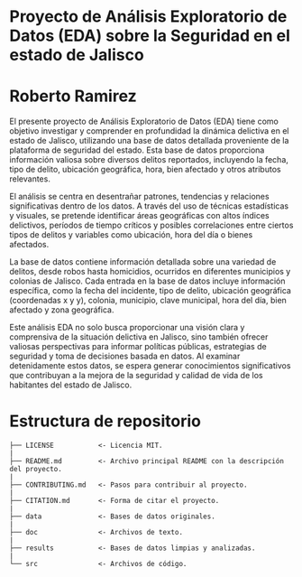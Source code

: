 # Proyecto de Análisis Exploratorio de Datos (EDA) sobre la Seguridad en el estado de Jalisco
# Roberto Ramirez

El presente proyecto de Análisis Exploratorio de Datos (EDA) tiene como objetivo investigar y comprender en profundidad la dinámica delictiva en el estado de Jalisco, utilizando una base de datos detallada proveniente de la plataforma de seguridad del estado. Esta base de datos proporciona información valiosa sobre diversos delitos reportados, incluyendo la fecha, tipo de delito, ubicación geográfica, hora, bien afectado y otros atributos relevantes.

El análisis se centra en desentrañar patrones, tendencias y relaciones significativas dentro de los datos. A través del uso de técnicas estadísticas y visuales, se pretende identificar áreas geográficas con altos índices delictivos, períodos de tiempo críticos y posibles correlaciones entre ciertos tipos de delitos y variables como ubicación, hora del día o bienes afectados.

La base de datos contiene información detallada sobre una variedad de delitos, desde robos hasta homicidios, ocurridos en diferentes municipios y colonias de Jalisco. Cada entrada en la base de datos incluye información específica, como la fecha del incidente, tipo de delito, ubicación geográfica (coordenadas x y y), colonia, municipio, clave municipal, hora del día, bien afectado y zona geográfica.

Este análisis EDA no solo busca proporcionar una visión clara y comprensiva de la situación delictiva en Jalisco, sino también ofrecer valiosas perspectivas para informar políticas públicas, estrategias de seguridad y toma de decisiones basada en datos. Al examinar detenidamente estos datos, se espera generar conocimientos significativos que contribuyan a la mejora de la seguridad y calidad de vida de los habitantes del estado de Jalisco.



# Estructura de repositorio

    ├── LICENSE           <- Licencia MIT.
    |  
    ├── README.md         <- Archivo principal README con la descripción del proyecto.
    |  
    ├── CONTRIBUTING.md   <- Pasos para contribuir al proyecto.
    |  
    ├── CITATION.md       <- Forma de citar el proyecto.
    |  
    ├── data              <- Bases de datos originales.
    |  
    ├── doc               <- Archivos de texto.
    |  
    ├── results           <- Bases de datos limpias y analizadas.
    |  
    └── src               <- Archivos de código.
